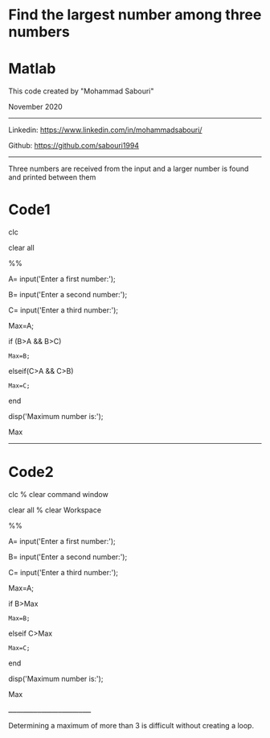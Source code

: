 # Find the largest number among three numbers

# Matlab

This code created by "Mohammad Sabouri"

November 2020

----------------------------------------------------------

Linkedin:   https://www.linkedin.com/in/mohammadsabouri/

Github:     https://github.com/sabouri1994
 
----------------------------------------------------------

Three numbers are received from the input and a larger number is found and printed between them



# Code1 
clc

clear all

%%

A= input('Enter a first number:');

B= input('Enter a second number:');

C= input('Enter a third number:');

Max=A;

if (B>A && B>C)

    Max=B;
	
elseif(C>A && C>B)

    Max=C;
	
end

disp('Maximum number is:');

Max
________________________________________

# Code2

clc  % clear command window

clear all  % clear Workspace

%%

A= input('Enter a first number:');

B= input('Enter a second number:');

C= input('Enter a third number:');

Max=A;

if B>Max

    Max=B;
	
elseif C>Max

    Max=C;
	
end

disp('Maximum number is:');

Max
 
ــــــــــــــــــــــــــــــــــــــــ

Determining a maximum of more than 3 is difficult without creating a loop.
 

